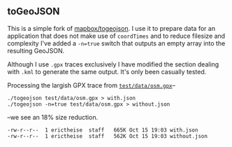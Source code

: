 ## toGeoJSON

This is a simple fork of [mapbox/togeojson](https://github.com/mapbox/togeojson). I use it to prepare data for an application that does not make use of `coordTimes` and to reduce filesize and complexity I've added a `-n=true` switch that outputs an empty array into the resulting GeoJSON.

Although I use `.gpx` traces exclusively I have modified the section dealing with `.kml` to generate the same output. It's only been casually tested.
 
Processing the largish GPX trace from [`test/data/osm.gpx`](./test/data/osm.gpx)–
```
./togeojson test/data/osm.gpx > with.json
./togeojson -n=true test/data/osm.gpx > without.json
```
–we see an 18% size reduction.
```
-rw-r--r--  1 erictheise  staff   665K Oct 15 19:03 with.json
-rw-r--r--  1 erictheise  staff   562K Oct 15 19:03 without.json
```
